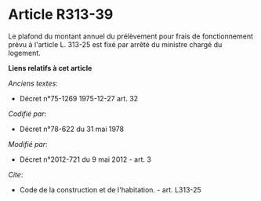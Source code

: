 # Article R313-39

Le plafond du montant annuel du prélèvement pour frais de fonctionnement prévu à l'article L. 313-25 est fixé par arrêté du
ministre chargé du logement.

**Liens relatifs à cet article**

_Anciens textes_:

  - Décret n°75-1269 1975-12-27 art. 32

_Codifié par_:

  - Décret n°78-622 du 31 mai 1978

_Modifié par_:

  - Décret n°2012-721 du 9 mai 2012 - art. 3

_Cite_:

  - Code de la construction et de l'habitation. - art. L313-25
